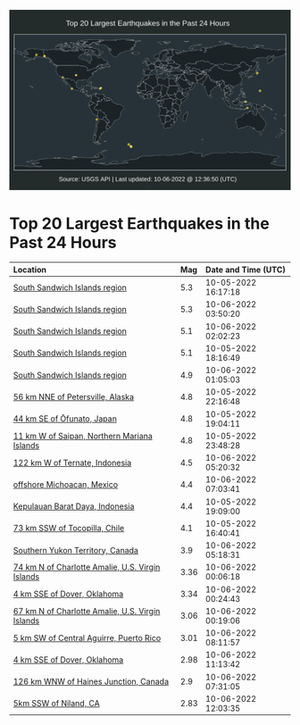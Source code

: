 ![Map](./map.png)

# Top 20 Largest Earthquakes in the Past 24 Hours

| Location | Mag | Date and Time (UTC) |
|:---|:---|:---|
| [South Sandwich Islands region](https://earthquake.usgs.gov/earthquakes/eventpage/usd000i6b2) | 5.3 | 10-05-2022 16:17:18 |
| [South Sandwich Islands region](https://earthquake.usgs.gov/earthquakes/eventpage/us6000irbu) | 5.3 | 10-06-2022 03:50:20 |
| [South Sandwich Islands region](https://earthquake.usgs.gov/earthquakes/eventpage/us6000irav) | 5.1 | 10-06-2022 02:02:23 |
| [South Sandwich Islands region](https://earthquake.usgs.gov/earthquakes/eventpage/us6000ir5p) | 5.1 | 10-05-2022 18:16:49 |
| [South Sandwich Islands region](https://earthquake.usgs.gov/earthquakes/eventpage/us6000irab) | 4.9 | 10-06-2022 01:05:03 |
| [56 km NNE of Petersville, Alaska](https://earthquake.usgs.gov/earthquakes/eventpage/ak022cs4ljsx) | 4.8 | 10-05-2022 22:16:48 |
| [44 km SE of Ōfunato, Japan](https://earthquake.usgs.gov/earthquakes/eventpage/us6000ir61) | 4.8 | 10-05-2022 19:04:11 |
| [11 km W of Saipan, Northern Mariana Islands](https://earthquake.usgs.gov/earthquakes/eventpage/us6000ir99) | 4.8 | 10-05-2022 23:48:28 |
| [122 km W of Ternate, Indonesia](https://earthquake.usgs.gov/earthquakes/eventpage/us6000ircy) | 4.5 | 10-06-2022 05:20:32 |
| [offshore Michoacan, Mexico](https://earthquake.usgs.gov/earthquakes/eventpage/us6000ire2) | 4.4 | 10-06-2022 07:03:41 |
| [Kepulauan Barat Daya, Indonesia](https://earthquake.usgs.gov/earthquakes/eventpage/us6000ir62) | 4.4 | 10-05-2022 19:09:00 |
| [73 km SSW of Tocopilla, Chile](https://earthquake.usgs.gov/earthquakes/eventpage/us6000ir52) | 4.1 | 10-05-2022 16:40:41 |
| [Southern Yukon Territory, Canada](https://earthquake.usgs.gov/earthquakes/eventpage/us6000ircv) | 3.9 | 10-06-2022 05:18:31 |
| [74 km N of Charlotte Amalie, U.S. Virgin Islands](https://earthquake.usgs.gov/earthquakes/eventpage/pr71375148) | 3.36 | 10-06-2022 00:06:18 |
| [4 km SSE of Dover, Oklahoma](https://earthquake.usgs.gov/earthquakes/eventpage/ok2022tnyr) | 3.34 | 10-06-2022 00:24:43 |
| [67 km N of Charlotte Amalie, U.S. Virgin Islands](https://earthquake.usgs.gov/earthquakes/eventpage/pr71375168) | 3.06 | 10-06-2022 00:19:06 |
| [5 km SW of Central Aguirre, Puerto Rico](https://earthquake.usgs.gov/earthquakes/eventpage/pr71375223) | 3.01 | 10-06-2022 08:11:57 |
| [4 km SSE of Dover, Oklahoma](https://earthquake.usgs.gov/earthquakes/eventpage/ok2022toub) | 2.98 | 10-06-2022 11:13:42 |
| [126 km WNW of Haines Junction, Canada](https://earthquake.usgs.gov/earthquakes/eventpage/us6000ire9) | 2.9 | 10-06-2022 07:31:05 |
| [5km SSW of Niland, CA](https://earthquake.usgs.gov/earthquakes/eventpage/ci40356576) | 2.83 | 10-06-2022 12:03:35 |
